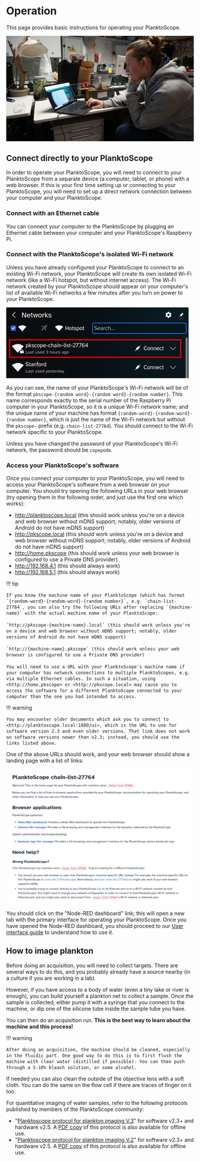 # Operation

This page provides basic instructions for operating your PlanktoScope.

![getting started](../images/getting_started/BWS01556.JPG)

## Connect directly to your PlanktoScope

In order to operate your PlanktoScope, you will need to connect to your PlanktoScope from a separate device (a computer, tablet, or phone) with a web browser. If this is your first time setting up or connecting to your PlanktoScope, you will need to set up a direct network connection between your computer and your PlanktoScope.

### Connect with an Ethernet cable

You can connect your computer to the PlanktoScope by plugging an Ethernet cable between your computer and your PlanktoScope's Raspberry Pi.

### Connect with the PlanktoScope's isolated Wi-Fi network

Unless you have already configured your PlanktoScope to connect to an existing Wi-Fi network, your PlanktoScope will create its own isolated Wi-Fi network (like a Wi-Fi hotspot, but without internet access). The Wi-Fi network created by your PlanktoScope should appear on your computer's list of available Wi-Fi networks a few minutes after you turn on power to your PlanktoScope.

![wifi-network.png](images/wifi-network.png)

As you can see, the name of your PlanktoScope's Wi-Fi network will be of the format `pkscope-{random word}-{random word}-{random number}`. This name corresponds exactly to the serial number of the Raspberry Pi computer in your PlanktoScope, so it is a unique Wi-Fi network name; and the unique name of your machine has format `{random-word}-{random-word}-{random number}`, which is just the name of the Wi-Fi network but without the `pkscope-` prefix (e.g. `chain-list-27764`). You should connect to the Wi-Fi network specific to your PlanktoScope.

Unless you have changed the password of your PlanktoScope's Wi-Fi network, the password should be `copepode`.

### Access your PlanktoScope's software

Once you connect your computer to your PlanktoScope, you will need to access your PlanktoScope's software from a web browser on your computer. You should try opening the following URLs in your web browser (try opening them in the following order, and just use the first one which works):

- <http://planktoscope.local> (this should work unless you're on a device and web browser without mDNS support; notably, older versions of Android do not have mDNS support)
- <http://pkscope.local> (this should work unless you're on a device and web browser without mDNS support; notably, older versions of Android do not have mDNS support)
- <http://home.pkscope> (this should work unless your web browser is configured to use a Private DNS provider)
- <http://192.168.4.1> (this should always work)
- <http://192.168.5.1> (this should always work)

!!! tip

    If you know the machine name of your PlanktoScope (which has format `{random-word}-{random-word}-{random number}`, e.g. `chain-list-27764`, you can also try the following URLs after replacing `{machine-name}` with the actual machine name of your PlanktoScope:
    
    `http://pkscope-{machine-name}.local` (this should work unless you're on a device and web browser without mDNS support; notably, older versions of Android do not have mDNS support)
    
    `http://{machine-name}.pkscope` (this should work unless your web browser is configured to use a Private DNS provider)
    
    You will need to use a URL with your PlanktoScope's machine name if your computer has network connections to multiple PlanktoScopes, e.g. via multiple Ethernet cables. In such a situation, using <http://home.pkscope> or <http://pkscope.local> may cause you to access the software for a different PlanktoScope connected to your computer than the one you had intended to access.

!!! warning

    You may encounter older documents which ask you to connect to <http://planktoscope.local:1880/ui>, which is the URL to use for software version 2.3 and even older versions. That link does not work on software versions newer than v2.3; instead, you should use the links listed above.

One of the above URLs should work, and your web browser should show a landing page with a list of links:

![landing-page.png](images/landing-page.png)

You should click on the "Node-RED dashboard" link; this will open a new tab with the primary interface for operating your PlanktoScope. Once you have opened the Node-RED dashboard, you should proceed to our [User interface guide](user-interface.md) to understand how to use it.

## How to image plankton

Before doing an acquisition, you will need to collect targets. There are several ways to do this, and you probably already have a source nearby (in a culture if you are working in a lab).

However, if you have access to a body of water (even a tiny lake or river is enough), you can build yourself a plankton net to collect a sample. Once the sample is collected, either pump it with a syringe that you connect to the machine, or dip one of the silicone tube inside the sample tube you have.

You can then do an acquisition run. **This is the best way to learn about the machine and this process!**

!!! warning

    After doing an acquisition, the machine should be cleaned, especially in the fluidic part. One good way to do this is to first flush the machine with clear water (distilled if possible). You can then push through a 5-10% bleach solution, or some alcohol.

If needed you can also clean the outside of the objective lens with a soft cloth. You can do the same on the flow cell if there are traces of finger on it too.

For quantitative imaging of water samples, refer to the following protocols published by members of the PlanktoScope community:

- "[Planktoscope protocol for plankton imaging V.3](https://www.protocols.io/view/planktoscope-protocol-for-plankton-imaging-bp2l6bq3zgqe/v3)" for software v2.3+ and hardware v2.5. A [PDF copy](protocol-v3.pdf) of this protocol is also available for offline use.
- "[Planktoscope protocol for plankton imaging V.2](https://www.protocols.io/view/planktoscope-protocol-for-plankton-imaging-bp2l6bq3zgqe/v2)" for software v2.3+ and hardware v2.5. A [PDF copy](protocol-v2.pdf) of this protocol is also available for offline use.
